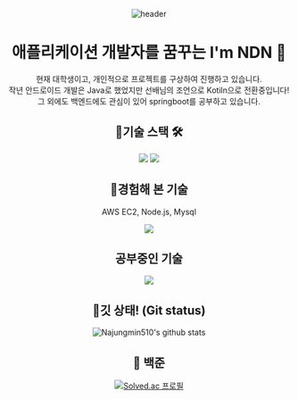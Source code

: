 <div align = "center">

![header](https://capsule-render.vercel.app/api?type=slice&color=0:7c92c4,100:7c92c4&height=300&section=header&fontSize=75&rotate=19&fontAlign=65)

# 애플리케이션 개발자를 꿈꾸는 I'm NDN 💭    
  
현재 대학생이고, 개인적으로 프로젝트를 구상하여 진행하고 있습니다.    
작년 안드로이드 개발은 Java로 했었지만 선배님의 조언으로 Kotiln으로 전환중입니다!      
그 외에도 백엔드에도 관심이 있어 springboot를 공부하고 있습니다.        

  
      
## 🔸기술 스택 🛠️     
<img src="https://img.shields.io/badge/AndroidStudio-green?style=flat&logo=AndroidStudio&logoColor=white"/>   
<img src="https://img.shields.io/badge/Java-orange?style=flat&logo=eclipseide&logoColor=white"/>

## 🔸경험해 본 기술
AWS EC2, Node.js, Mysql   

<img src="https://img.shields.io/badge/NodeJs-orange?style=flat&logo= nodedotjs&logoColor=white"/>  

 ## 공부중인 기술
 <img src="https://img.shields.io/badge/SpringBoot-green?style=flat&logo=springboot&logoColor=white"/>

## 🔸깃 상태! (Git status)   
![Najungmin510's github stats](https://github-readme-stats.vercel.app/api?username=Najungmin510&show_icons=true&bg_color=f3f3f3)
   
## 🔸 백준
[![Solved.ac 프로필](http://mazassumnida.wtf/api/generate_badge?boj=skwjdals0908)](https://solved.ac/skwjdals0908)

</div>
